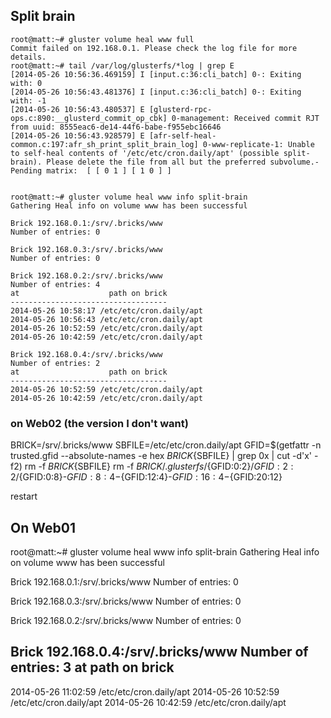 ## Split brain

    root@matt:~# gluster volume heal www full
    Commit failed on 192.168.0.1. Please check the log file for more details.
    root@matt:~# tail /var/log/glusterfs/*log | grep E
    [2014-05-26 10:56:36.469159] I [input.c:36:cli_batch] 0-: Exiting with: 0
    [2014-05-26 10:56:43.481376] I [input.c:36:cli_batch] 0-: Exiting with: -1
    [2014-05-26 10:56:43.480537] E [glusterd-rpc-ops.c:890:__glusterd_commit_op_cbk] 0-management: Received commit RJT from uuid: 8555eac6-de14-44f6-babe-f955ebc16646
    [2014-05-26 10:56:43.928579] E [afr-self-heal-common.c:197:afr_sh_print_split_brain_log] 0-www-replicate-1: Unable to self-heal contents of '/etc/etc/cron.daily/apt' (possible split-brain). Please delete the file from all but the preferred subvolume.- Pending matrix:  [ [ 0 1 ] [ 1 0 ] ]


    root@matt:~# gluster volume heal www info split-brain
    Gathering Heal info on volume www has been successful

    Brick 192.168.0.1:/srv/.bricks/www
    Number of entries: 0

    Brick 192.168.0.3:/srv/.bricks/www
    Number of entries: 0

    Brick 192.168.0.2:/srv/.bricks/www
    Number of entries: 4
    at                    path on brick
    -----------------------------------
    2014-05-26 10:58:17 /etc/etc/cron.daily/apt
    2014-05-26 10:56:43 /etc/etc/cron.daily/apt
    2014-05-26 10:52:59 /etc/etc/cron.daily/apt
    2014-05-26 10:42:59 /etc/etc/cron.daily/apt

    Brick 192.168.0.4:/srv/.bricks/www
    Number of entries: 2
    at                    path on brick
    -----------------------------------
    2014-05-26 10:52:59 /etc/etc/cron.daily/apt
    2014-05-26 10:42:59 /etc/etc/cron.daily/apt

### on Web02 (the version I don't want)

BRICK=/srv/.bricks/www
SBFILE=/etc/etc/cron.daily/apt
GFID=$(getfattr -n trusted.gfid --absolute-names -e hex ${BRICK}${SBFILE} | grep 0x | cut -d'x' -f2)
rm -f ${BRICK}${SBFILE}
rm -f ${BRICK}/.glusterfs/${GFID:0:2}/${GFID:2:2}/${GFID:0:8}-${GFID:8:4}-${GFID:12:4}-${GFID:16:4}-${GFID:20:12}

restart 

## On Web01

root@matt:~# gluster volume heal www info split-brain
Gathering Heal info on volume www has been successful

Brick 192.168.0.1:/srv/.bricks/www
Number of entries: 0

Brick 192.168.0.3:/srv/.bricks/www
Number of entries: 0

Brick 192.168.0.2:/srv/.bricks/www
Number of entries: 0

Brick 192.168.0.4:/srv/.bricks/www
Number of entries: 3
at                    path on brick
-----------------------------------
2014-05-26 11:02:59 /etc/etc/cron.daily/apt
2014-05-26 10:52:59 /etc/etc/cron.daily/apt
2014-05-26 10:42:59 /etc/etc/cron.daily/apt

